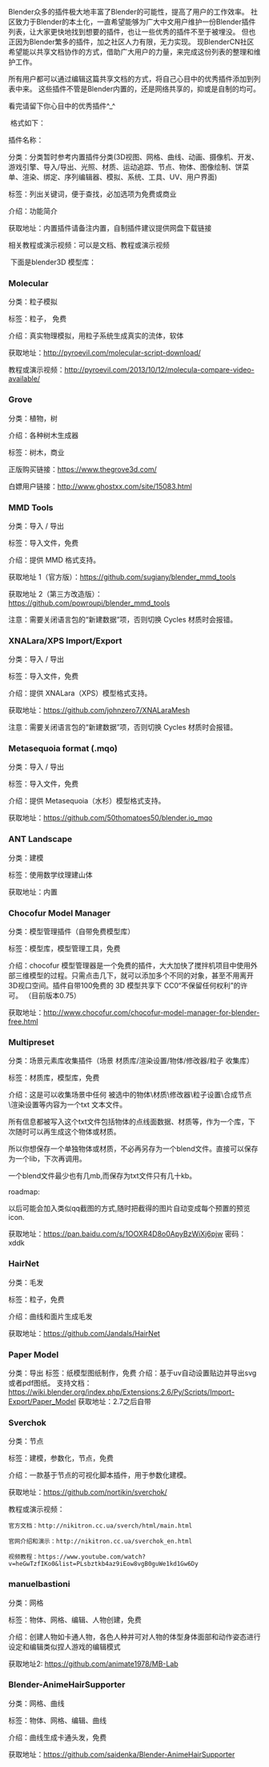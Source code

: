 Blender众多的插件极大地丰富了Blender的可能性，提高了用户的工作效率。
社区致力于Blender的本土化，一直希望能够为广大中文用户维护一份Blender插件列表，让大家更快地找到想要的插件，也让一些优秀的插件不至于被埋没。
但也正因为Blender繁多的插件，加之社区人力有限，无力实现。
现BlenderCN社区希望能以共享文档协作的方式，借助广大用户的力量，来完成这份列表的整理和维护工作。

所有用户都可以通过编辑这篇共享文档的方式，将自己心目中的优秀插件添加到列表中来。
这些插件不管是Blender内置的，还是网络共享的，抑或是自制的均可。

看完请留下你心目中的优秀插件^_^

​
格式如下：

插件名称：

分类：分类暂时参考内置插件分类(3D视图、网格、曲线、动画、摄像机、开发、游戏引擎、导入/导出、光照、材质、运动追踪、节点、物体、图像绘制、饼菜单、渲染、绑定、序列编辑器、模拟、系统、工具、UV、用户界面)

标签：列出关键词，便于查找，必加选项为免费或商业

介绍：功能简介

获取地址：内置插件请备注内置，自制插件建议提供网盘下载链接

相关教程或演示视频：可以是文档、教程或演示视频

​
下面是blender3D 模型库：


### Molecular

分类：粒子模拟

标签：粒子， 免费

介绍：真实物理模拟，用粒子系统生成真实的流体，软体

获取地址：http://pyroevil.com/molecular-script-download/

教程或演示视频：http://pyroevil.com/2013/10/12/molecula-compare-video-available/




### Grove

分类：植物，树

介绍：各种树木生成器

标签：树木，商业

正版购买链接：https://www.thegrove3d.com/

白嫖用户链接：http://www.ghostxx.com/site/15083.html





### MMD Tools

分类：导入 / 导出

标签：导入文件，免费

介绍：提供 MMD 格式支持。

获取地址 1（官方版）：https://github.com/sugiany/blender_mmd_tools

获取地址 2（第三方改造版）：https://github.com/powroupi/blender_mmd_tools

注意：需要关闭语言包的“新建数据”项，否则切换 Cycles 材质时会报错。


### XNALara/XPS Import/Export

分类：导入 / 导出

标签：导入文件，免费

介绍：提供 XNALara（XPS）模型格式支持。

获取地址：https://github.com/johnzero7/XNALaraMesh

注意：需要关闭语言包的“新建数据”项，否则切换 Cycles 材质时会报错。


### Metasequoia format (.mqo)

分类：导入 / 导出

标签：导入文件，免费

介绍：提供 Metasequoia（水杉）模型格式支持。

获取地址：https://github.com/50thomatoes50/blender.io_mqo



### ANT Landscape

分类：建模

标签：使用数学纹理建山体

获取地址：内置


### Chocofur Model Manager

分类：模型管理插件（自带免费模型库）

标签：模型库，模型管理工具，免费

介绍：chocofur 模型管理器是一个免费的插件，大大加快了搅拌机项目中使用外部三维模型的过程。只需点击几下，就可以添加多个不同的对象，甚至不用离开3D视口空间。插件自带100免费的 3D 模型共享下 CC0“不保留任何权利”的许可。 （目前版本0.75）

获取地址：http://www.chocofur.com/chocofur-model-manager-for-blender-free.html


### Multipreset

分类：场景元素库收集插件（场景 材质库/渲染设置/物体/修改器/粒子 收集库）

标签：材质库，模型库，免费

介绍：这是可以收集场景中任何 被选中的物体\材质\修改器\粒子设置\合成节点\渲染设置等内容为一个txt 文本文件。

所有信息都被写入这个txt文件包括物体的点线面数据、材质等，作为一个库，下次随时可以再生成这个物体或材质。

所以你想保存一个单独物体或材质，不必再另存为一个blend文件。直接可以保存为一个lib，下次再调用。

一个blend文件最少也有几mb,而保存为txt文件只有几十kb。

roadmap:

以后可能会加入类似qq截图的方式,随时把截得的图片自动变成每个预置的预览icon.

获取地址：https://pan.baidu.com/s/1OOXR4D8o0ApyBzWiXj6pjw 密码：xddk



### HairNet

分类：毛发

标签：粒子，免费

介绍：曲线和面片生成毛发

获取地址：https://github.com/Jandals/HairNet


### Paper Model
分类：导出
标签：纸模型图纸制作，免费
介绍：基于uv自动设置贴边并导出svg或者pdf图纸。
支持文档：https://wiki.blender.org/index.php/Extensions:2.6/Py/Scripts/Import-Export/Paper_Model
获取地址：2.7之后自带



### Sverchok

分类：节点

标签：建模，参数化，节点，免费

介绍：一款基于节点的可视化脚本插件，用于参数化建模。

获取地址：https://github.com/nortikin/sverchok/

教程或演示视频：
    
    官方文档：http://nikitron.cc.ua/sverch/html/main.html
    
    官网介绍和演示：http://nikitron.cc.ua/sverchok_en.html
    
    视频教程：https://www.youtube.com/watch?v=heGwTzfIKo0&list=PLsbztkb4az9iEow8vgB0guWe1kd1Gw6Dy


### manuelbastioni

分类：网格

标签：物体、网格、编辑、人物创建，免费

介绍：创建人物如卡通人物，各色人种并可对人物的体型身体面部和动作姿态进行设定和编辑类似捏人游戏的编辑模式 

获取地址2: https://github.com/animate1978/MB-Lab



### Blender-AnimeHairSupporter

分类：网格、曲线

标签：物体、网格、编辑、曲线

介绍：曲线生成卡通头发，免费

获取地址：https://github.com/saidenka/Blender-AnimeHairSupporter



